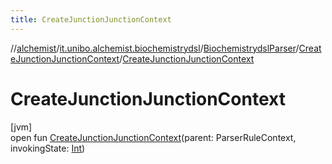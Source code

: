 ```yaml
---
title: CreateJunctionJunctionContext
---
```

//[alchemist](../../../../index.html)/[it.unibo.alchemist.biochemistrydsl](../../index.html)/[BiochemistrydslParser](../index.html)/[CreateJunctionJunctionContext](index.html)/[CreateJunctionJunctionContext](-create-junction-junction-context.html)



# CreateJunctionJunctionContext



[jvm]\
open fun [CreateJunctionJunctionContext](-create-junction-junction-context.html)(parent: ParserRuleContext, invokingState: [Int](https://kotlinlang.org/api/latest/jvm/stdlib/kotlin/-int/index.html))




